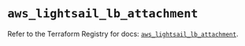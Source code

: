 # `aws_lightsail_lb_attachment`

Refer to the Terraform Registry for docs: [`aws_lightsail_lb_attachment`](https://registry.terraform.io/providers/hashicorp/aws/6.5.0/docs/resources/lightsail_lb_attachment).
